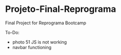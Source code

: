 # Projeto-Final-Reprograma
Final Project for Reprograma Bootcamp


To-Do:
- photo 51 JS is not working 
- navbar functioning
